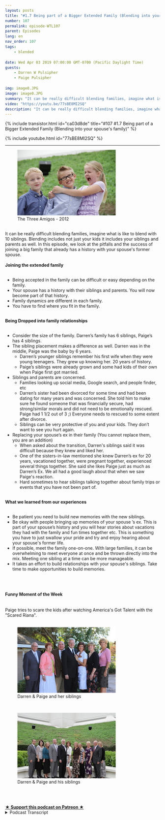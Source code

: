 ```yaml
---
layout: posts
title: "#1.7 Being part of a Bigger Extended Family (Blending into your spouse's family)"
number: 107
permalink: episode-WTL107
parent: Episodes
lang: en
nav_order: 107
tags:
    - blended

date: Wed Apr 03 2019 07:00:00 GMT-0700 (Pacific Daylight Time)
guests:
    - Darren W Pulsipher
    - Paige Pulsipher

img: image0.JPG
image: image0.JPG
summary: "It can be really difficult blending families, imagine what is like to blend with 10 siblings. Blending includes not just your kids it includes your siblings and parents as well. In this episode, we look at the pitfalls and the success of joining a big family that already has a history with your spouse's former spouse."
video: "https://youtu.be/77sBE8MI2SQ"
description: "It can be really difficult blending families, imagine what is like to blend with 10 siblings. Blending includes not just your kids it includes your siblings and parents as well. In this episode, we look at the pitfalls and the success of joining a big family that already has a history with your spouse's former spouse."
---
```


<div>
{% include transistor.html id="ca03d8de" title="#107 #1.7 Being part of a Bigger Extended Family (Blending into your spouse's family)" %}

{% include youtube.html id="77sBE8MI2SQ" %}
</div>

---

<html><head></head><body><div><figure data-trix-attachment="{&quot;contentType&quot;:&quot;image&quot;,&quot;height&quot;:213,&quot;url&quot;:&quot;https://4.bp.blogspot.com/-_e2NFStE1uQ/XKA-Jjo5SmI/AAAAAAAEybI/UVySI7gctnc7PUxJuUhpUxuzPsrBzPi0QCLcBGAs/s320/IMG_0079.JPG&quot;,&quot;width&quot;:320}" data-trix-content-type="image" data-trix-attributes="{&quot;caption&quot;:&quot;The Three Amigos - 2012&quot;}" class="attachment attachment--preview"><img src="./image0.JPG" width="320" height="213"><figcaption class="attachment__caption attachment__caption--edited">The Three Amigos - 2012</figcaption></figure><br>It can be really difficult blending families, imagine what is like to blend with 10 siblings. Blending includes not just your kids it includes your siblings and parents as well. In this episode, we look at the pitfalls and the success of joining a big family that already has a history with your spouse's former spouse.</div><div><strong><br>Joining the extended family<br></strong><br></div><ul><li>Being accepted in the family can be difficult or easy depending on the family.</li><li>Your spouse has a history with their siblings and parents. You will now become part of that history.</li><li>Family dynamics are different in each family.</li><li>You have to find where you fit in the family.</li></ul><div><strong><br>Being Dropped into family relationships<br></strong><br></div><ul><li>Consider the size of the family. Darren’s family has 6 siblings, Paige’s has 4 siblings.</li><li>The sibling placement makes a difference as well. Darren was in the middle, Paige was the baby by 6 years.<ul><li>Darren’s younger siblings remember his first wife when they were young teenagers. They grew up knowing her. 20 years of history.</li><li>Paige’s siblings were already grown and some had kids of their own when Paige first got married.</li></ul></li><li>Siblings and parents are concerned.<ul><li>Families looking up social media, Google search, and people finder, etc</li><li>Darren’s sister had been divorced for some time and had been dating for many years and was concerned. She told him to make sure he found someone that was financially secure, had strong/similar morals and did not need to be emotionally rescued. Paige had 1 1/2 out of 3 ;) Everyone needs to rescued to some extent after divorce.</li><li>Siblings can be very protective of you and your kids. They don’t want to see you hurt again.</li></ul></li><li>Replacing your spouse’s ex in their family (You cannot replace them,&nbsp; you are an addition)<ul><li>When asked about the transition, Darren's siblings said it was difficult because they knew and liked her.</li><li>One of the sisters-in-law mentioned she knew Darren’s ex for 20 years, vacationed together, were pregnant together, experienced several things together. She said she likes Paige just as much as Darren’s Ex. We all had a good laugh about that when we saw Paige's reaction.&nbsp;</li><li>Hard sometimes to hear siblings talking together about family trips or events that you have not been part of.</li></ul></li></ul><div><strong><br>What we learned from our experiences<br></strong><br></div><ul><li>Be patient you need to build new memories with the new siblings.</li><li>Be okay with people bringing up memories of your spouse ’s ex. This is part of your spouse’s history and you will hear stories about vacations they had with the family and fun times together etc. This is something you have to just swallow your pride and try and enjoy hearing about your spouse's former life.</li><li>If possible, meet the family one-on-one. With large families, it can be overwhelming to meet everyone at once and be thrown directly into the mix. Meeting one sibling at a time can be more manageable.</li><li>It takes an effort to build relationships with your spouse's siblings. Take time to make opportunities to build memories.</li></ul><div><br></div><div><br></div><div><strong><br>Funny Moment of the Week<br></strong><br></div><div><br>Paige tries to scare the kids after watching America's Got Talent with the "Scared Riana".</div><div><br></div><div><figure data-trix-attachment="{&quot;contentType&quot;:&quot;image&quot;,&quot;height&quot;:213,&quot;url&quot;:&quot;https://1.bp.blogspot.com/-Mqhol4vUQZI/XKA-KKrqLsI/AAAAAAAEybM/tScIYIXcj7QNw1fO_aCIJpesgVIE9ZUlgCLcBGAs/s320/IMG_1052.jpg&quot;,&quot;width&quot;:320}" data-trix-content-type="image" data-trix-attributes="{&quot;caption&quot;:&quot;Darren &amp; Paige and her siblings&quot;}" class="attachment attachment--preview"><img src="./image1.jpg" width="320" height="213"><figcaption class="attachment__caption attachment__caption--edited">Darren &amp; Paige and her siblings</figcaption></figure></div><div><br></div><div><figure data-trix-attachment="{&quot;contentType&quot;:&quot;image&quot;,&quot;height&quot;:213,&quot;url&quot;:&quot;https://3.bp.blogspot.com/-pbnDDVRqHHc/XKA-JsLru3I/AAAAAAAEybE/9lluc4ZZ14AbBArDz8ZHig_ye3uqDlApQCLcBGAs/s320/IMG_0024.jpg&quot;,&quot;width&quot;:320}" data-trix-content-type="image" data-trix-attributes="{&quot;caption&quot;:&quot;Darren &amp; Paige and his siblings&quot;}" class="attachment attachment--preview"><img src="./image2.jpg" width="320" height="213"><figcaption class="attachment__caption attachment__caption--edited">Darren &amp; Paige and his siblings</figcaption></figure></div><div><br></div><div><br><br></div>
<strong>
  <a href="https://www.patreon.com/wheresthelemonade" target="_donate" rel="payment" title="★ Support this podcast on Patreon ★">★ Support this podcast on Patreon ★</a>
</strong></body></html>

<details>
<summary> Podcast Transcript </summary>

<p></p>

</details>
